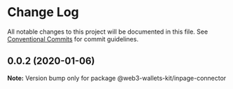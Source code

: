 # Change Log

All notable changes to this project will be documented in this file.
See [Conventional Commits](https://conventionalcommits.org) for commit guidelines.

## 0.0.2 (2020-01-06)

**Note:** Version bump only for package @web3-wallets-kit/inpage-connector
